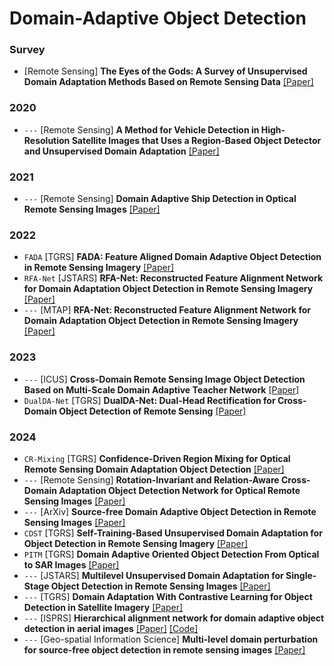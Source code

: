 # Domain-Adaptive Object Detection

### Survey
- [Remote Sensing] **The Eyes of the Gods: A Survey of Unsupervised Domain Adaptation Methods Based on Remote Sensing Data** [[Paper]](https://www.mdpi.com/2072-4292/14/17/4380)

### 2020
- `---` [Remote Sensing] **A Method for Vehicle Detection in High-Resolution Satellite Images that Uses a Region-Based Object Detector and Unsupervised Domain Adaptation** [[Paper]](https://www.mdpi.com/2072-4292/12/3/575)

### 2021
- `---` [Remote Sensing] **Domain Adaptive Ship Detection in Optical Remote Sensing Images** [[Paper]](https://www.mdpi.com/2072-4292/13/16/3168)
  
### 2022
- `FADA` [TGRS] **FADA: Feature Aligned Domain Adaptive Object Detection in Remote Sensing Imagery** [[Paper]](https://ieeexplore.ieee.org/abstract/document/9695473)
- `RFA-Net` [JSTARS] **RFA-Net: Reconstructed Feature Alignment Network for Domain Adaptation Object Detection in Remote Sensing Imagery** [[Paper]](https://ieeexplore.ieee.org/abstract/document/9829266)
- `---` [MTAP] **RFA-Net: Reconstructed Feature Alignment Network for Domain Adaptation Object Detection in Remote Sensing Imagery** [[Paper]](https://link.springer.com/article/10.1007/s11042-021-10833-z)

### 2023
- `---` [ICUS] **Cross-Domain Remote Sensing Image Object Detection Based on Multi-Scale Domain Adaptive Teacher Network** [[Paper]](https://ieeexplore.ieee.org/abstract/document/10318282)
- `DualDA-Net` [TGRS] **DualDA-Net: Dual-Head Rectification for Cross-Domain Object Detection of Remote Sensing** [[Paper]](https://ieeexplore.ieee.org/abstract/document/10149488)

### 2024
- `CR-Mixing` [TGRS] **Confidence-Driven Region Mixing for Optical Remote Sensing Domain Adaptation Object Detection** [[Paper]](https://ieeexplore.ieee.org/abstract/document/10568180)
- `---` [Remote Sensing] **Rotation-Invariant and Relation-Aware Cross-Domain Adaptation Object Detection Network for Optical Remote Sensing Images** [[Paper]](https://www.mdpi.com/2072-4292/13/21/4386)
- `---` [ArXiv] **Source-free Domain Adaptive Object Detection in Remote Sensing Images** [[Paper]](https://arxiv.org/abs/2401.17916)
- `CDST` [TGRS] **Self-Training-Based Unsupervised Domain Adaptation for Object Detection in Remote Sensing Imagery** [[Paper]](https://ieeexplore.ieee.org/abstract/document/10677431)
- `PITM` [TGRS] **Domain Adaptive Oriented Object Detection From Optical to SAR Images** [[Paper]](https://ieeexplore.ieee.org/abstract/document/10793425)
- `---` [JSTARS] **Multilevel Unsupervised Domain Adaptation for Single-Stage Object Detection in Remote Sensing Images** [[Paper]](https://ieeexplore.ieee.org/abstract/document/10715498)
- `---` [TGRS] **Domain Adaptation With Contrastive Learning for Object Detection in Satellite Imagery** [[Paper]](https://ieeexplore.ieee.org/abstract/document/10505321)
- `---` [ISPRS] **Hierarchical alignment network for domain adaptive object detection in aerial images** [[Paper]](https://www.sciencedirect.com/science/article/abs/pii/S0924271624000054) [[Code]](https://github.com/MaYou1997/HANet)
- `---` [Geo-spatial Information Science] **Multi-level domain perturbation for source-free object detection in remote sensing images** [[Paper]](https://www.tandfonline.com/doi/full/10.1080/10095020.2024.2378920)








